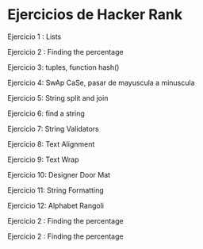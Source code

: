 # Ejercicios de Hacker Rank

Ejercicio 1 : Lists<br>

Ejercicio 2 : Finding the percentage<br>

Ejercicio 3: tuples, function hash()<br>

Ejercicio 4: SwAp CaSe, pasar de mayuscula a minuscula<br>

Ejercicio 5: String split and join<br>

Ejercicio 6: find a string<br>

Ejercicio 7: String Validators<br>

Ejercicio 8: Text Alignment<br>

Ejercicio 9: Text Wrap<br>

Ejercicio 10: Designer Door Mat<br>

Ejercicio 11: String Formatting<br>

Ejercicio 12: Alphabet Rangoli<br>

Ejercicio 2 : Finding the percentage<br>

Ejercicio 2 : Finding the percentage<br>
